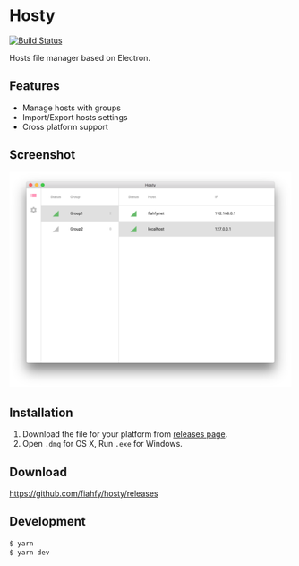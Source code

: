# Hosty
[![Build Status](https://travis-ci.org/fiahfy/hosty.svg?branch=master)](https://travis-ci.org/fiahfy/hosty)

Hosts file manager based on Electron.


## Features
* Manage hosts with groups
* Import/Export hosts settings
* Cross platform support


## Screenshot
![screenshot](./build/screenshot.png?raw=true)


## Installation
1. Download the file for your platform from [releases page](https://github.com/fiahfy/hosty/releases).
2. Open `.dmg` for OS X, Run `.exe` for Windows.


## Download
https://github.com/fiahfy/hosty/releases


## Development
```
$ yarn
$ yarn dev
```
